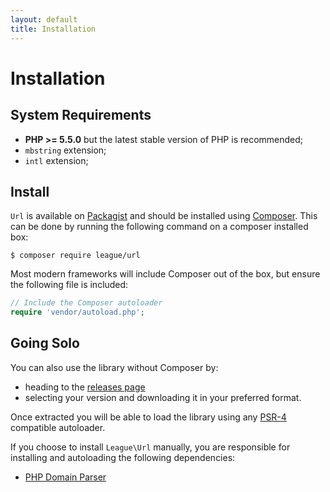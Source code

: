 ```yaml
---
layout: default
title: Installation
---
```


# Installation

## System Requirements

* **PHP >= 5.5.0** but the latest stable version of PHP is recommended;
* `mbstring` extension;
* `intl` extension;

## Install

`Url` is available on [Packagist][] and should be installed using [Composer][]. This can be done by running the following command on a composer installed box:

~~~
$ composer require league/url
~~~

Most modern frameworks will include Composer out of the box, but ensure the following file is included:

~~~php
// Include the Composer autoloader
require 'vendor/autoload.php';
~~~

## Going Solo

You can also use the library without Composer by:

- heading to the [releases page](https://github.com/thephpleague/url/releases)
- selecting your version and downloading it in your preferred format.

Once extracted you will be able to load the library using any [PSR-4][] compatible autoloader.

If you choose to install `League\Url` manually, you are responsible for installing and autoloading the following dependencies:

- [PHP Domain Parser](https://github.com/jeremykendall/php-domain-parser)

[Packagist]: https://packagist.org/packages/league/url
[Composer]: https://getcomposer.org/
[PSR-4]: https://php-fig.org/psr/psr-4/